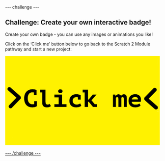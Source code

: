 --- challenge ---
## Challenge: Create your own interactive badge!
Create your own badge - you can use any images or animations you like!

Click on the ‘Click me’ button below to go back to the Scratch 2 Module pathway and start a new project:

<a href="https://codeclub.org/en/microbit1">
<img src="images/Clickme.png">



--- /challenge ---
